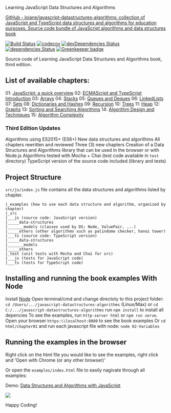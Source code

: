Learning JavaScript Data Structures and Algorithms

[GitHub - loiane/javascript-datastructures-algorithms: collection of JavaScript and TypeScript data structures and algorithms for education purposes. Source code bundle of JavaScript algorithms and data structures book](https://github.com/loiane/javascript-datastructures-algorithms)

[![Build Status](https://travis-ci.org/loiane/javascript-datastructures-algorithms.svg?branch=third-edition)](https://travis-ci.org/loiane/javascript-datastructures-algorithms)
[![codecov](https://codecov.io/gh/loiane/javascript-datastructures-algorithms/branch/master/graph/badge.svg)](https://codecov.io/gh/loiane/javascript-datastructures-algorithms)
[![devDependencies Status](https://david-dm.org/loiane/javascript-datastructures-algorithms/dev-status.svg)](https://david-dm.org/loiane/javascript-datastructures-algorithms?type=dev)
[![dependencies Status](https://david-dm.org/loiane/javascript-datastructures-algorithms/status.svg)](https://david-dm.org/loiane/javascript-datastructures-algorithms)
[![Greenkeeper badge](https://badges.greenkeeper.io/loiane/javascript-datastructures-algorithms.svg)](https://greenkeeper.io/)

Source code of Learning JavaScript Data Structures and Algorithms book, third edition.

## List of available chapters:

 01: [JavaScript: a quick overview](https://github.com/loiane/javascript-datastructures-algorithms/tree/third-edition/examples/chapter01)
 02: [ECMAScript and TypeScript Introduction](https://github.com/loiane/javascript-datastructures-algorithms/tree/third-edition/examples/chapter02)
 03: [Arrays](https://github.com/loiane/javascript-datastructures-algorithms/tree/third-edition/examples/chapter03)
 04: [Stacks](https://github.com/loiane/javascript-datastructures-algorithms/tree/third-edition/examples/chapter04)
 05: [Queues and Deques](https://github.com/loiane/javascript-datastructures-algorithms/tree/third-edition/examples/chapter05)
 06: [LinkedLists](https://github.com/loiane/javascript-datastructures-algorithms/tree/third-edition/examples/chapter06)
 07: [Sets](https://github.com/loiane/javascript-datastructures-algorithms/tree/third-edition/examples/chapter07)
 08: [Dictionaries and Hashes](https://github.com/loiane/javascript-datastructures-algorithms/tree/third-edition/examples/chapter08)
 09: [Recursion](https://github.com/loiane/javascript-datastructures-algorithms/tree/third-edition/examples/chapter09)
 10: [Trees](https://github.com/loiane/javascript-datastructures-algorithms/tree/third-edition/examples/chapter10)
 11: [Heap](https://github.com/loiane/javascript-datastructures-algorithms/tree/third-edition/examples/chapter11)
 12: [Graphs](https://github.com/loiane/javascript-datastructures-algorithms/tree/third-edition/examples/chapter12)
 13: [Sorting and Searching Algorithms](https://github.com/loiane/javascript-datastructures-algorithms/tree/third-edition/examples/chapter13)
 14: [Algorithm Design and Techniques](https://github.com/loiane/javascript-datastructures-algorithms/tree/third-edition/examples/chapter14)
 15: [Algorithm Complexity](https://github.com/loiane/javascript-datastructures-algorithms/tree/third-edition/examples/chapter15)

### Third Edition Updates

 Algorithms using ES2015+ (ES6+)
 New data structures and algorithms
 All chapters rewritten and reviewed
 Three (3) new chapters
 Creation of a Data Structures and Algorithms library that can be used in the browser or with Node.js
 Algorithms tested with Mocha + Chai (test code available in `test` directory)
 TypeScript version of the source code included (library and tests)

## Project Structure

`src/js/index.js` file contains all the data structures and algorithms listed by chapter.

```
|_examples (how to use each data structure and algorithm, organized by chapter)
|_src
|___js (source code: JavaScript version)
|_____data-structures
|_______models (classes used by DS: Node, ValuePair, ...)
|_____others (other algorithms such as palindome checker, hanoi tower)
|___ts (source code: TypeScript version)
|_____data-structures
|_______models
|_____others
|_test (unit tests with Mocha and Chai for src)
|___js (tests for JavaScript code)
|___ts (tests for TypeScript code)
```

## Installing and running the book examples With Node

 Install [Node](https://nodejs.org)
 Open terminal/cmd and change directoty to this project folder: `cd /Users/.../javascript-datastructures-algorithms` (Linux/Max) or `cd C:/.../javascript-datastructures-algorithms`
 run `npm install` to install all depencies
 To see the examples, run `http-server html` or `npm run serve`. Open your browser `https:\\localhost:8080` to see the book examples
 Or `cd html/chapter01` and run each javascript file with node: `node 02-Variables`

## Running the examples in the browser

 Right click on the html file you would like to see the examples, right click and 'Open with Chrome (or any other browser)'

 Or open the `examples/index.html` file to easily nagivate through all examples:

 Demo: [Data Structures and Algorithms with JavaScript](https://javascript-ds-algorithms-book.firebaseapp.com/)

<img src="examples/examples-screenshot.png">

Happy Coding!
